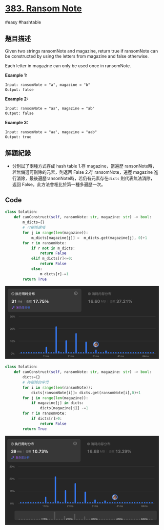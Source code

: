 # [383. Ransom Note](https://leetcode.cn/problems/ransom-note)

#easy #hashtable

## 題目描述

Given two strings ransomNote and magazine, return true if ransomNote can be constructed by using the letters from magazine and false otherwise.

Each letter in magazine can only be used once in ransomNote.

**Example 1:**

```text
Input: ransomNote = "a", magazine = "b"
Output: false
```

**Example 2:**

```
Input: ransomNote = "aa", magazine = "ab"
Output: false
```

**Example 3:**

```
Input: ransomNote = "aa", magazine = "aab"
Output: true
```

## 解題紀錄
* 分別試了兩種方式存成 hash table 
    1.存 magazine，當遍歷 ransonNote時，若無備選可刪除的元素，則返回 False 
    2.存 ransomNote，遍歷 magazine 進行消除，最後遍歷ransonNote時，若仍有元素存在`dicts` 則代表無法消除，返回 False。此方法會相比於第一種多遍歷一次。

## Code
```python
class Solution:
    def canConstruct(self, ransomNote: str, magazine: str) -> bool:
        m_dicts={}
        # 可刪除選項
        for j in range(len(magazine)):
            m_dicts[magazine[j]] =  m_dicts.get(magazine[j], 0)+1
        for r in ransomNote:
            if r not in m_dicts:
                return False
            elif m_dicts[r]<=0:
                return False
            else:
                m_dicts[r]-=1
        return True
```
![img_ac2](https://github.com/youngmihuang/leetcode-python/blob/main/img/383.ransom_note_2.png)


```python
class Solution:
    def canConstruct(self, ransomNote: str, magazine: str) -> bool:
        dicts={}
        # 待刪除的字母
        for i in range(len(ransomNote)):
            dicts[ransomNote[i]]= dicts.get(ransomNote[i],0)+1
        for j in range(len(magazine)):
            if magazine[j] in dicts:
                dicts[magazine[j]] -=1
        for r in ransomNote:
            if dicts[r]>0:
                return False
        return True
```

![img_ac](https://github.com/youngmihuang/leetcode-python/blob/main/img/383.ransom_note_1.png)

